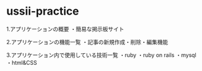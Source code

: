 # ussii-practice


1.アプリケーションの概要
・簡易な掲示板サイト

2.アプリケーションの機能一覧
・記事の新規作成・削除・編集機能

3.アプリケーション内で使用している技術一覧
・ruby
・ruby on rails
・mysql
・html&CSS

